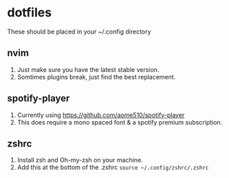 # dotfiles
These should be placed in your ~/.config directory
## nvim
1. Just make sure you have the latest stable version.
2. Somtimes plugins break, just find the best replacement.

## spotify-player
1. Currently using https://github.com/aome510/spotify-player
2. This does require a mono spaced font & a spotify premium subscription.

## zshrc
1. Install zsh and Oh-my-zsh on your machine.
2. Add this at the bottom of the .zshrc `source ~/.config/zshrc/.zshrc`
